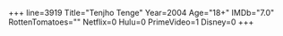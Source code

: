 +++
line=3919
Title="Tenjho Tenge"
Year=2004
Age="18+"
IMDb="7.0"
RottenTomatoes=""
Netflix=0
Hulu=0
PrimeVideo=1
Disney=0
+++

